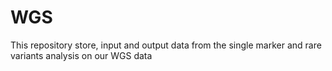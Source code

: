# WGS
This repository store, input and output data from the single marker and rare variants analysis on our WGS data 
